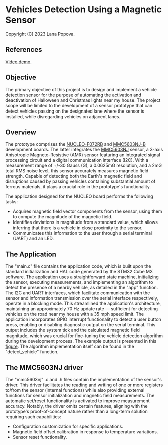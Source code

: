# Vehicles Detection Using a Magnetic Sensor

Copyright (C) 2023 Lana Popova.

## References

[Video demo][1].

## Objective

The primary objective of this project is to design and implement a vehicle detection sensor for the purpose of automating the activation and deactivation of Halloween and Christmas lights near my house. The project scope will be limited to the development of a sensor prototype that can detect vehicles passing on the designated lane where the sensor is installed, while disregarding vehicles on adjacent lanes.

## Overview

The prototype comprises the [NUCLEO-F072RB][2] and [MMC5603NJ-B][3] development boards. The latter integrates the [MMC5603NJ][4] sensor, a 3-axis Anisotropic Magneto-Resistive (AMR) sensor featuring an integrated signal processing circuit and a digital communication interface (I2C). With a measurement range of +/-30 Gauss (G), a 0.0625mG resolution, and a 2mG total RMS noise level, this sensor accurately measures magnetic field strength. Capable of detecting both the Earth's magnetic field and disruptions caused by passing vehicles containing substantial amount of ferrous materials, it plays a crucial role in the prototype's functionality.

The application designed for the NUCLEO board performs the following tasks:

- Acquires magnetic field vector components from the sensor, using them to compute the magnitude of the magnetic field.
- Identifies deviations in magnitude from a standard value, which allows inferring that there is a vehicle in close proximity to the sensor.
- Communicates this information to the user through a serial terminal (UART) and an LED.

## The Application

The "main.c" file contains the application code, which is built upon the standard initialization and HAL code generated by the STM32 Cube MX software. The application uses a straightforward state machine, initializing the sensor, executing measurements, and implementing an algorithm to detect the presence of a nearby vehicle, as detailed in the "app" function. The I2C and UART interfaces, which facilitate communication with the sensor and information transmission over the serial interface respectively, operate in a blocking mode. This streamlined the application's architecture, maintaining an approximately 70 Hz update rate — sufficient for detecting vehicles on the road near my house with a 35 mph speed limit. The application incorporates GPIO interrupt functionality to detect a user button press, enabling or disabling diagnostic output on the serial terminal. This output includes the system tick and the calculated magnetic field magnitude, which was crucial for fine-tuning the vehicle detection algorithm during the development process. The example output is presented in this [figure][5]. The algorithm implementation itself can be found in the "detect_vehicle" function.

## The MMC5603NJ driver

The "mmc5603nj" .c and .h files contain the implementation of the sensor's driver. This driver facilitates the reading and writing of one or more registers to/from the sensor (internal functions) while also providing external functions for sensor initialization and magnetic field measurements. The automatic set/reset functionality is activated to improve measurement accuracy. Notably, the driver omits certain features, aligning with the prototype's proof-of-concept nature rather than a long-term solution requiring such capabilities:

- Configuration customization for specific applications.
- Magnetic field offset calibration in response to temperature variations.
- Sensor reset functionality.

[1]: TBD
[2]: https://www.st.com/en/evaluation-tools/nucleo-f072rb.html
[3]: https://www.digikey.com/en/products/detail/memsic-inc/MMC5603NJ-B/10452797
[4]: https://www.digikey.com/en/products/detail/memsic-inc/MMC5603NJ/10452796
[5]: TBD


